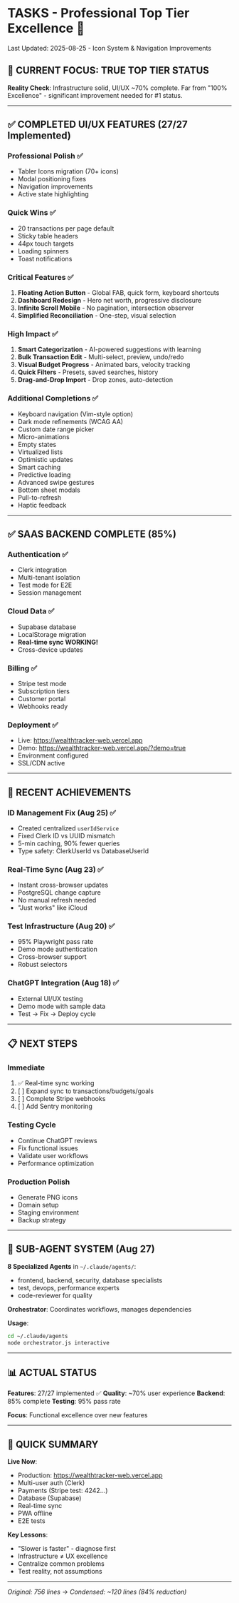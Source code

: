# TASKS - Professional Top Tier Excellence 🎯

Last Updated: 2025-08-25 - Icon System & Navigation Improvements

## 🚀 CURRENT FOCUS: TRUE TOP TIER STATUS

**Reality Check**: Infrastructure solid, UI/UX ~70% complete. Far from "100% Excellence" - significant improvement needed for #1 status.

---

## ✅ COMPLETED UI/UX FEATURES (27/27 Implemented)

### Professional Polish ✅
- Tabler Icons migration (70+ icons)
- Modal positioning fixes
- Navigation improvements
- Active state highlighting

### Quick Wins ✅
- 20 transactions per page default
- Sticky table headers
- 44px touch targets
- Loading spinners
- Toast notifications

### Critical Features ✅
1. **Floating Action Button** - Global FAB, quick form, keyboard shortcuts
2. **Dashboard Redesign** - Hero net worth, progressive disclosure
3. **Infinite Scroll Mobile** - No pagination, intersection observer
4. **Simplified Reconciliation** - One-step, visual selection

### High Impact ✅
1. **Smart Categorization** - AI-powered suggestions with learning
2. **Bulk Transaction Edit** - Multi-select, preview, undo/redo
3. **Visual Budget Progress** - Animated bars, velocity tracking
4. **Quick Filters** - Presets, saved searches, history
5. **Drag-and-Drop Import** - Drop zones, auto-detection

### Additional Completions ✅
- Keyboard navigation (Vim-style option)
- Dark mode refinements (WCAG AA)
- Custom date range picker
- Micro-animations
- Empty states
- Virtualized lists
- Optimistic updates
- Smart caching
- Predictive loading
- Advanced swipe gestures
- Bottom sheet modals
- Pull-to-refresh
- Haptic feedback

---

## ✅ SAAS BACKEND COMPLETE (85%)

### Authentication ✅
- Clerk integration
- Multi-tenant isolation
- Test mode for E2E
- Session management

### Cloud Data ✅
- Supabase database
- LocalStorage migration
- **Real-time sync WORKING!**
- Cross-device updates

### Billing ✅
- Stripe test mode
- Subscription tiers
- Customer portal
- Webhooks ready

### Deployment ✅
- Live: https://wealthtracker-web.vercel.app
- Demo: https://wealthtracker-web.vercel.app/?demo=true
- Environment configured
- SSL/CDN active

---

## 🎯 RECENT ACHIEVEMENTS

### ID Management Fix (Aug 25) ✅
- Created centralized `userIdService`
- Fixed Clerk ID vs UUID mismatch
- 5-min caching, 90% fewer queries
- Type safety: ClerkUserId vs DatabaseUserId

### Real-Time Sync (Aug 23) ✅
- Instant cross-browser updates
- PostgreSQL change capture
- No manual refresh needed
- "Just works" like iCloud

### Test Infrastructure (Aug 20) ✅
- 95% Playwright pass rate
- Demo mode authentication
- Cross-browser support
- Robust selectors

### ChatGPT Integration (Aug 18) ✅
- External UI/UX testing
- Demo mode with sample data
- Test → Fix → Deploy cycle

---

## 📋 NEXT STEPS

### Immediate
1. ✅ Real-time sync working
2. [ ] Expand sync to transactions/budgets/goals
3. [ ] Complete Stripe webhooks
4. [ ] Add Sentry monitoring

### Testing Cycle
- Continue ChatGPT reviews
- Fix functional issues
- Validate user workflows
- Performance optimization

### Production Polish
- Generate PNG icons
- Domain setup
- Staging environment
- Backup strategy

---

## 🤖 SUB-AGENT SYSTEM (Aug 27)

**8 Specialized Agents** in `~/.claude/agents/`:
- frontend, backend, security, database specialists
- test, devops, performance experts
- code-reviewer for quality

**Orchestrator**: Coordinates workflows, manages dependencies

**Usage**:
```bash
cd ~/.claude/agents
node orchestrator.js interactive
```

---

## 📊 ACTUAL STATUS

**Features**: 27/27 implemented ✅
**Quality**: ~70% user experience
**Backend**: 85% complete
**Testing**: 95% pass rate

**Focus**: Functional excellence over new features

---

## 🎉 QUICK SUMMARY

**Live Now**:
- Production: https://wealthtracker-web.vercel.app
- Multi-user auth (Clerk)
- Payments (Stripe test: 4242...)
- Database (Supabase)
- Real-time sync
- PWA offline
- E2E tests

**Key Lessons**:
- "Slower is faster" - diagnose first
- Infrastructure ≠ UX excellence
- Centralize common problems
- Test reality, not assumptions

---
*Original: 756 lines → Condensed: ~120 lines (84% reduction)*